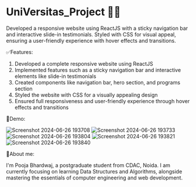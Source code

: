# UniVersitas_Project 🧑‍🎓

Developed a responsive website using ReactJS with a sticky navigation bar and interactive slide-in testimonials. Styled with CSS for visual appeal, ensuring a user-friendly experience with hover effects and transitions.

✅Features:

1. Developed a complete responsive website using ReactJS
2. Implemented features such as a sticky navigation bar and interactive elements like slide-in testimonials
3. Created components like navigation bar, hero section, and programs section
4. Styled the website with CSS for a visually appealing design
5. Ensured full responsiveness and user-friendly experience through hover effects and transitions

🤩Demo:

![Screenshot 2024-06-26 193708](https://github.com/PoojaBhardwaj12/UniVersitas_Project/assets/171254601/a49e4135-4eef-4f36-9a01-2a2e715568e7)
![Screenshot 2024-06-26 193733](https://github.com/PoojaBhardwaj12/UniVersitas_Project/assets/171254601/82436ff9-000f-4277-a012-00f49a393944)
![Screenshot 2024-06-26 193804](https://github.com/PoojaBhardwaj12/UniVersitas_Project/assets/171254601/4134bded-3636-40db-aa20-a03b65a9d0d8)
![Screenshot 2024-06-26 193821](https://github.com/PoojaBhardwaj12/UniVersitas_Project/assets/171254601/5922468f-bc56-4fb0-89fc-22669b98f2d4)
![Screenshot 2024-06-26 193840](https://github.com/PoojaBhardwaj12/UniVersitas_Project/assets/171254601/4a22d778-6baa-4b2b-b15f-3b756d3b9f27)

🚀About me:

I'm Pooja Bhardwaj, a postgraduate student from CDAC, Noida. I am currently focusing on learning Data Structures and Algorithms, alongside mastering the essentials of computer engineering and web development.





